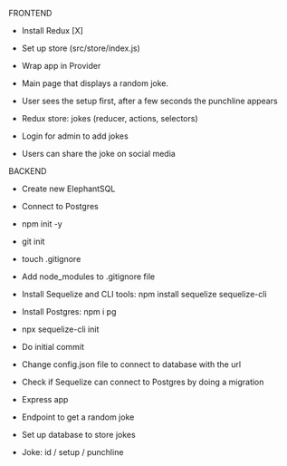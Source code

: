 FRONTEND

- Install Redux [X]
- Set up store (src/store/index.js)
- Wrap app in Provider

- Main page that displays a random joke.
- User sees the setup first, after a few seconds the punchline appears
- Redux store: jokes (reducer, actions, selectors)
- Login for admin to add jokes
- Users can share the joke on social media

BACKEND

- Create new ElephantSQL
- Connect to Postgres
- npm init -y
- git init
- touch .gitignore
- Add node_modules to .gitignore file
- Install Sequelize and CLI tools: npm install sequelize sequelize-cli
- Install Postgres: npm i pg
- npx sequelize-cli init
- Do initial commit
- Change config.json file to connect to database with the url
- Check if Sequelize can connect to Postgres by doing a migration

- Express app
- Endpoint to get a random joke
- Set up database to store jokes
- Joke: id / setup / punchline
